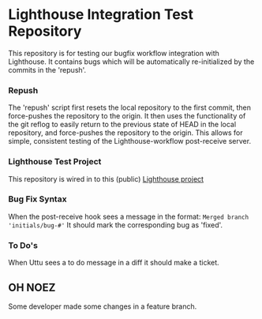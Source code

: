 # Lighthouse Integration Test Repository
This repository is for testing our bugfix workflow integration with Lighthouse. It contains bugs which will be automatically re-initialized by the commits in the 'repush'.

### Repush
The 'repush' script first resets the local repository to the first commit, then force-pushes the repository to the origin. It then uses the functionality of the git reflog to easily return to the previous state of HEAD in the local repository, and force-pushes the repository to the origin. This allows for simple, consistent testing of the Lighthouse-workflow post-receive server.

### Lighthouse Test Project
This repository is wired in to this (public) [Lighthouse project](http://gameclay.lighthouseapp.com/projects/47141-workflow-test/)

### Bug Fix Syntax
When the post-receive hook sees a message in the format:
`Merged branch 'initials/bug-#'`
It should mark the corresponding bug as 'fixed'.

### To Do's
When Uttu sees a to do message in a diff it should make a ticket.

## OH NOEZ
Some developer made some changes in a feature branch.

